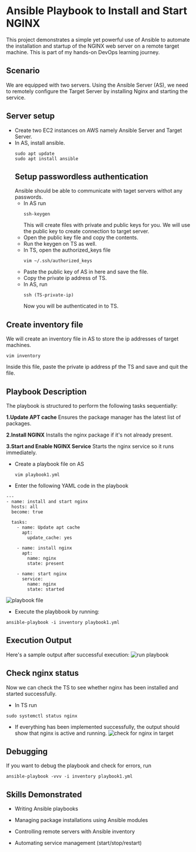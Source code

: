 # Ansible Playbook to Install and Start NGINX
This project demonstrates a simple yet powerful use of Ansible to automate the installation and startup of the NGINX web server on a remote target machine. This is part of my hands-on DevOps learning journey.
## Scenario
We are equipped with two servers. Using the Ansible Server (AS), we need to remotely configure the Target Server by installing Nginx and starting the service.
## Server setup
* Create two EC2 instances on AWS namely Ansible Server and Target Server.
* In AS, install ansible.
  ```
  sudo apt update
  sudo apt install ansible
  ```
  ## Setup passwordless authentication
  Ansible should be able to communicate with taget servers withot any passwords.
  * In AS run
    ```
    ssh-keygen
    ```
    This will create files with private and public keys for you. We will use the public key to create connection to target server.
  * Open the public key file and copy the contents.
  * Run the keygen on TS as well.
  * In TS, open the authorized_keys file
    ```
    vim ~/.ssh/authorized_keys
    ```
  * Paste the public key of AS in here and save the file.
  * Copy the private ip address of TS.
  * In AS, run
    ```
    ssh (TS-private-ip)
    ```
    Now you will be authenticated in to TS.
## Create inventory file
We will create an inventory file in AS to store the ip addresses of target machines.
```
vim inventory
```
Inside this file, paste the private ip address pf the TS and save and quit the file.
## Playbook Description
The playbook is structured to perform the following tasks sequentially:

__1.Update APT cache__
Ensures the package manager has the latest list of packages.

__2.Install NGINX__
Installs the nginx package if it's not already present.

__3.Start and Enable NGINX Service__
Starts the nginx service so it runs immediately.
* Create a playbook file on AS
  ```
  vim playbook1.yml
  ```
* Enter the following YAML code in the playbook
```
---
- name: install and start nginx
  hosts: all
  become: true

  tasks:
    - name: Update apt cache
      apt:
        update_cache: yes

    - name: install nginx
      apt:
        name: nginx
        state: present

    - name: start nginx
      service:
        name: nginx
        state: started
```
![playbook file](https://github.com/user-attachments/assets/1d553a25-8955-46a0-8442-29a8e56e8310)

* Execute the playbbook by running:
```
ansible-playbook -i inventory playbook1.yml
```
## Execution Output
Here's a sample output after successful execution:
![run playbook](https://github.com/user-attachments/assets/09bcb1a5-fbc2-40f3-a168-dfde7f02171d)
## Check nginx status
Now we can check the TS to see whether nginx has been installed and started successfully.
* In TS run
```
sudo systemctl status nginx
```
* If everything has been implemented successfully, the output should show that nginx is active and running.
![check for nginx in target](https://github.com/user-attachments/assets/f881df49-95cd-4d7e-ae1d-e61257230256)
## Debugging
If you want to debug the playbook and check for errors, run
```
ansible-playbook -vvv -i inventory playbook1.yml
```
## Skills Demonstrated
* Writing Ansible playbooks

* Managing package installations using Ansible modules

* Controlling remote servers with Ansible inventory

* Automating service management (start/stop/restart)
